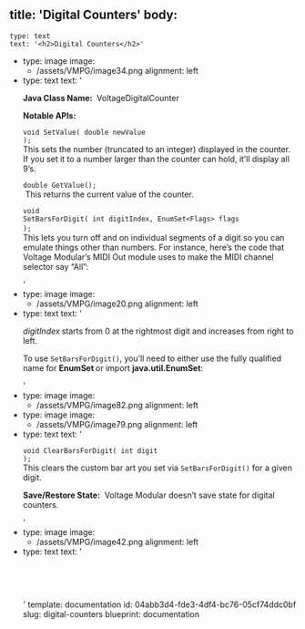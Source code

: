 title: 'Digital Counters'
body:
  -
    type: text
    text: '<h2>Digital Counters</h2>'
  -
    type: image
    image:
      - /assets/VMPG/image34.png
    alignment: left
  -
    type: text
    text: '<p><strong>Java Class Name:</strong> &nbsp;VoltageDigitalCounter</p><p><strong>Notable APIs:</strong></p><p><code>void SetValue( double newValue );</code><br>This sets the number (truncated to an integer) displayed in the counter. If you set it to a number larger than the counter can hold, it’ll display all 9’s.</p><p><code>double GetValue();</code><br>&nbsp;This returns the current value of the counter.</p><p><code>void SetBarsForDigit( int digitIndex, EnumSet&lt;Flags&gt; flags );</code>&nbsp;<br>This lets you turn off and on individual segments of a digit so you can emulate things other than numbers. For instance, here’s the code that Voltage Modular’s MIDI Out module uses to make the MIDI channel selector say “All”:</p>'
  -
    type: image
    image:
      - /assets/VMPG/image20.png
    alignment: left
  -
    type: text
    text: '<p><em>digitIndex<strong> </strong></em>starts from 0 at the rightmost digit and increases from right to left.<br></p><p>To use <code>SetBarsForDigit()</code>, you’ll need to either use the fully qualified name for <strong>EnumSet </strong>or import <strong>java.util.EnumSet</strong>:</p>'
  -
    type: image
    image:
      - /assets/VMPG/image82.png
    alignment: left
  -
    type: image
    image:
      - /assets/VMPG/image79.png
    alignment: left
  -
    type: text
    text: '<p><code>void ClearBarsForDigit( int digit );</code><br>This clears the custom bar art you set via <code>SetBarsForDigit()</code> for a given digit.</p><p><strong>Save/Restore State:</strong> &nbsp;Voltage Modular doesn’t save state for digital counters.</p>'
  -
    type: image
    image:
      - /assets/VMPG/image42.png
    alignment: left
  -
    type: text
    text: '<p><br></p><p><br></p>'
template: documentation
id: 04abb3d4-fde3-4df4-bc76-05cf74ddc0bf
slug: digital-counters
blueprint: documentation
